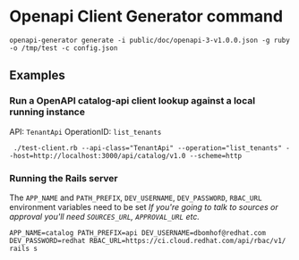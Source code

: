 # Openapi Client Generator command
```
openapi-generator generate -i public/doc/openapi-3-v1.0.0.json -g ruby -o /tmp/test -c config.json
```
## Examples
### Run a OpenAPI catalog-api client lookup against a local running instance
API: `TenantApi`
OperationID: `list_tenants`

```
 ./test-client.rb --api-class="TenantApi" --operation="list_tenants" --host=http://localhost:3000/api/catalog/v1.0 --scheme=http
```

### Running the Rails server
The `APP_NAME` and `PATH_PREFIX`, `DEV_USERNAME`, `DEV_PASSWORD`, `RBAC_URL` 
environment variables need to be set
*If you're going to talk to sources or approval you'll need `SOURCES_URL`, `APPROVAL_URL` etc.*

```
APP_NAME=catalog PATH_PREFIX=api DEV_USERNAME=dbomhof@redhat.com DEV_PASSWORD=redhat RBAC_URL=https://ci.cloud.redhat.com/api/rbac/v1/ rails s
``` 
